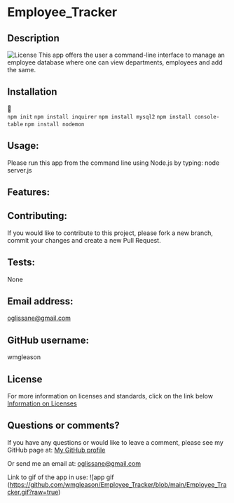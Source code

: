 # Employee_Tracker

## Description
  ![License](https://img.shields.io/badge/license-MIT-blue.svg) 
  This app offers the user a command-line interface to manage an employee database where one can view departments, employees and add the same.
  ## Installation
💾   
`npm init`
`npm install inquirer`
`npm install mysql2`
`npm install console-table`
`npm install nodemon`
  ## Usage:
  Please run this app from the command line using Node.js by typing: node server.js
  ## Features:
  
  ## Contributing:
  If you would like to contribute to this project, please fork a new branch, commit your changes and create a new Pull Request.
  ## Tests:
  None
  ## Email address:
  oglissane@gmail.com
  ## GitHub username:
  wmgleason
  ## License
  For more information on licenses and standards, click on the link below
  [Information on Licenses](http://opensource.org/licenses)

  ## Questions or comments?
  If you have any questions or would like to leave a comment, please see my GitHub page at: [My GitHub profile](https://github.com/wmgleason)
  
  Or send me an email at:
  oglissane@gmail.com


  Link to gif of the app in use: ![app gif (https://github.com/wmgleason/Employee_Tracker/blob/main/Employee_Tracker.gif?raw=true)


